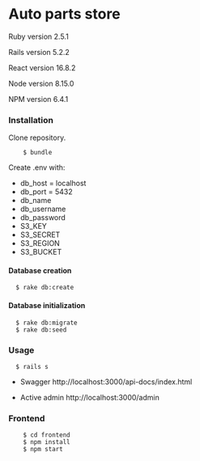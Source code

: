 # Auto parts store

Ruby version 2.5.1

Rails version 5.2.2

React version 16.8.2

Node version 8.15.0

NPM version 6.4.1

 ### Installation
  
  Clone repository. 
  
        $ bundle

  Create .env with: 
   * db_host = localhost
   * db_port = 5432
   * db_name
   * db_username
   * db_password
   * S3_KEY
   * S3_SECRET
   * S3_REGION
   * S3_BUCKET
   
#### Database creation

      $ rake db:create

#### Database initialization

      $ rake db:migrate
      $ rake db:seed

 ### Usage

      $ rails s
      
* Swagger http://localhost:3000/api-docs/index.html

* Active admin http://localhost:3000/admin

### Frontend

        $ cd frontend
        $ npm install
        $ npm start
